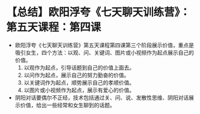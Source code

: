 # 【总结】欧阳浮夸《七天聊天训练营》：第五天课程：第四课

-   欧阳浮夸《七天聊天训练营》第五天课程第四课第三个阶段展示价值，重点是吸引女生，四个方法：以观、问、关键词、图片或小视频作为起点展示自己的价值。
    1.  以观作为起点，引导话题到自己的价值上面去。
    2.  以问作为起点，展示自己的努力勤奋的价值。
    3.  以关键词作为起点，顺势展示自己的孝顺价值。
    4.  以图片或小视频作为起点，展示有爱心的价值。
-   阴阳对话要偶尔不正经，技术包括通过关、问、说、发散性思维、阴阳对话展示价值，给出一些经常和女生聊到的话题。